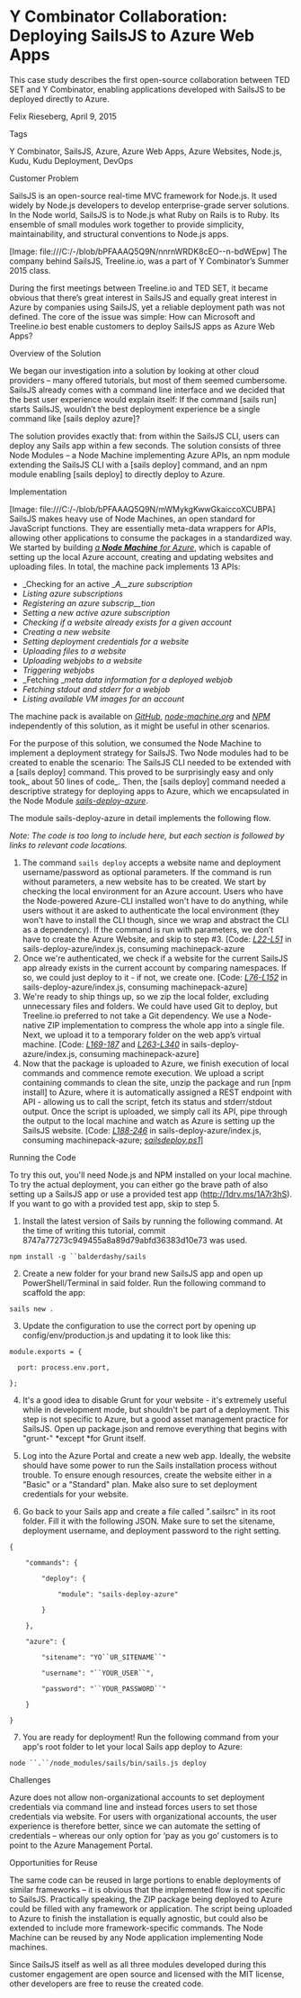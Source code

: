 # Y Combinator Collaboration: Deploying SailsJS to Azure Web Apps

This case study describes the first open-source collaboration between TED SET and Y Combinator, enabling applications developed with SailsJS to be deployed directly to Azure.

Felix Rieseberg, April 9, 2015

Tags

Y Combinator, SailsJS, Azure, Azure Web Apps, Azure Websites, Node.js, Kudu, Kudu Deployment, DevOps

Customer Problem

SailsJS is an open-source real-time MVC framework for Node.js. It used widely by Node.js developers to develop enterprise-grade server solutions. In the Node world, SailsJS is to Node.js what Ruby on Rails is to Ruby. Its ensemble of small modules work together to provide simplicity, maintainability, and structural conventions to Node.js apps.

[Image: file:///C:/-/blob/bPFAAAQ5Q9N/nnrnWRDK8cEO--n-bdWEpw]
The company behind SailsJS, Treeline.io, was a part of Y Combinator’s Summer 2015 class.

During the first meetings between Treeline.io and TED SET, it became obvious that there’s great interest in SailsJS and equally great interest in Azure by companies using SailsJS, yet a reliable deployment path was not defined. The core of the issue was simple: How can Microsoft and Treeline.io best enable customers to deploy SailsJS apps as Azure Web Apps?

Overview of the Solution

We began our investigation into a solution by looking at other cloud providers – many offered tutorials, but most of them seemed cumbersome. SailsJS already comes with a command line interface and we decided that the best user experience would explain itself: If the command [sails run] starts SailsJS, wouldn’t the best deployment experience be a single command like [sails deploy azure]?

The solution provides exactly that: from within the SailsJS CLI, users can deploy any Sails app within a few seconds. The solution consists of three Node Modules – a Node Machine implementing Azure APIs, an npm module extending the SailsJS CLI with a [sails deploy] command, and an npm module enabling [sails deploy] to directly deploy to Azure.

Implementation

[Image: file:///C:/-/blob/bPFAAAQ5Q9N/mWMykgKwwGkaiccoXCUBPA]
SailsJS makes heavy use of Node Machines, an open standard for JavaScript functions. They are essentially meta-data wrappers for APIs, allowing other applications to consume the packages in a standardized way. We started by building [_a __Node Machine__ for Azure_](https://github.com/mikermcneil/machinepack-azure), which is capable of setting up the local Azure account, creating and updating websites and uploading files. In total, the machine pack implements 13 APIs:

* _Checking for an active __A__zure subscription_
* _Listing azure subscriptions_
* _Registering an azure subscrip__tion_
* _Setting a new active azure subscription_
* _Checking if a website already exists for a given account_
* _Creating a new website_
* _Setting deployment credentials for a website_
* _Uploading files to a website_
* _Uploading webjobs to a website_
* _Triggering webjobs_
* _Fetching __meta data information for a deployed webjob_
* _Fetching stdout and stderr for a webjob_
* _Listing available VM images for an account_

The machine pack is available on [_GitHub_](https://github.com/mikermcneil/machinepack-azure), [_node-machine.org_](http://node-machine.org/machinepack-azure) and [_NPM_](https://www.npmjs.com/package/machinepack-azure) independently of this solution, as it might be useful in other scenarios.

For the purpose of this solution, we consumed the Node Machine to implement a deployment strategy for SailsJS. Two Node modules had to be created to enable the scenario: The SailsJS CLI needed to be extended with a [sails deploy] command. This proved to be surprisingly easy and only took_ about 50 lines of code_. Then, the [sails deploy] command needed a descriptive strategy for deploying apps to Azure, which we encapsulated in the Node Module [_sails-deploy-azure_](https://github.com/mikermcneil/sails-deploy-azure).

The module sails-deploy-azure in detail implements the following flow.

*Note: The code is too long to include here, but each section is followed by links to relevant code locations.*

1. The command `sails deploy` accepts a website name and deployment username/password as optional parameters. If the command is run without parameters, a new website has to be created. We start by checking the local environment for an Azure account. Users who have the Node-powered Azure-CLI installed won't have to do anything, while users without it are asked to authenticate the local environment (they won't have to install the CLI though, since we wrap and abstract the CLI as a dependency).  If the command is run with parameters, we don’t have to create the Azure Website, and skip to step #3. [Code: [_L22-L51_](https://github.com/mikermcneil/sails-deploy-azure/blob/master/index.js) in sails-deploy-azure/index.js, consuming machinepack-azure
2. Once we're authenticated, we check if a website for the current SailsJS app already exists in the current account by comparing namespaces. If so, we could just deploy to it - if not, we create one. [Code: [_L76-L152_](https://github.com/mikermcneil/sails-deploy-azure/blob/master/index.js) in sails-deploy-azure/index.js, consuming machinepack-azure]
3. We're ready to ship things up, so we zip the local folder, excluding unnecessary files and folders. We could have used Git to deploy, but Treeline.io preferred to not take a Git dependency. We use a Node-native ZIP implementation to compress the whole app into a single file. Next, we upload it to a temporary folder on the web app’s virtual machine. [Code: [_L169-187_](https://github.com/mikermcneil/sails-deploy-azure/blob/master/index.js) and [_L263-L340_](https://github.com/mikermcneil/sails-deploy-azure/blob/master/index.js) in sails-deploy-azure/index.js, consuming machinepack-azure]
4. Now that the package is uploaded to Azure, we finish execution of local commands and commence remote execution. We upload a script containing commands to clean the site, unzip the package and run [npm install] to Azure, where it is automatically assigned a REST endpoint with API - allowing us to call the script, fetch its status and stderr/stdout output. Once the script is uploaded, we simply call its API, pipe through the output to the local machine and watch as Azure is setting up the SailsJS website. [Code: [_L188-246_](https://github.com/mikermcneil/sails-deploy-azure/blob/master/index.js) in sails-deploy-azure/index.js, consuming machinepack-azure; [_sailsdeploy.ps1_](https://github.com/mikermcneil/sails-deploy-azure/blob/master/payload/sailsdeploy.ps1)]

Running the Code

To try this out, you'll need Node.js and NPM installed on your local machine. To try the actual deployment, you can either go the brave path of also setting up a SailsJS app or use a provided test app (http://1drv.ms/1A7r3hS). If you want to go with a provided test app, skip to step 5.

1) Install the latest version of Sails by running the following command. At the time of writing this tutorial, commit 8747a77273c949455a8a89d79abfd36383d10e73 was used.

`npm install -g ``balderdashy/sails`

2) Create a new folder for your brand new SailsJS app and open up PowerShell/Terminal in said folder. Run the following command to scaffold the app:

`sails new .`

3) Update the configuration to use the correct port by opening up config/env/production.js and updating it to look like this:

`module.exports = {`

`  port: process.env.port,`

`};`

4) It's a good idea to disable Grunt for your website - it's extremely useful while in development mode, but shouldn't be part of a deployment. This step is not specific to Azure, but a good asset management practice for SailsJS. Open up package.json and remove everything that begins with "grunt-" *except *for Grunt itself.

5) Log into the Azure Portal and create a new web app. Ideally, the website should have some power to run the Sails installation process without trouble. To ensure enough resources, create the website either in a "Basic" or a "Standard" plan. Make also sure to set deployment credentials for your website.


6) Go back to your Sails app and create a file called ".sailsrc" in its root folder. Fill it with the following JSON. Make sure to set the sitename, deployment username, and deployment password to the right setting.

`{`

`    "commands": {`

`        "deploy": {`

`            "module": "sails-deploy-azure"`

`        }`

`    },`

`    "azure": {`

`        "sitename": "YO``UR_SITENAME``"`

`        "username": "``YOUR_USER``",`

`        "password": "``YOUR_PASSWORD``"`

`    }`

`}`

7) You are ready for deployment! Run the following command from your app's root folder to let your local Sails app deploy to Azure:

`node ``.``/node_modules/sails/bin/sails.js deploy`

Challenges

Azure does not allow non-organizational accounts to set deployment credentials via command line and instead forces users to set those credentials via website. For users with organizational accounts, the user experience is therefore better, since we can automate the setting of credentials – whereas our only option for ‘pay as you go’ customers is to point to the Azure Management Portal.

Opportunities for Reuse

The same code can be reused in large portions to enable deployments of similar frameworks – it is obvious that the implemented flow is not specific to SailsJS. Practically speaking, the ZIP package being deployed to Azure could be filled with any framework or application. The script being uploaded to Azure to finish the installation is equally agnostic, but could also be extended to include more framework-specific commands. The Node Machine can be reused by any Node application implementing Node machines.

Since SailsJS itself as well as all three modules developed during this customer engagement are open source and licensed with the MIT license, other developers are free to reuse the created code.
